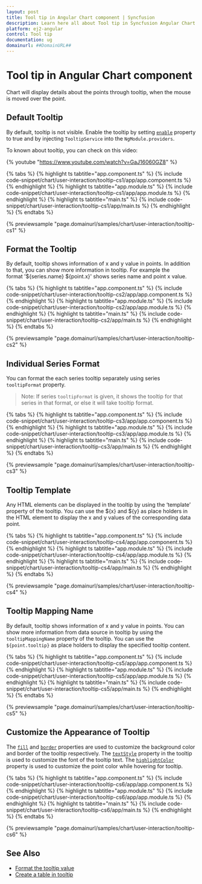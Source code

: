 ```yaml
---
layout: post
title: Tool tip in Angular Chart component | Syncfusion
description: Learn here all about Tool tip in Syncfusion Angular Chart component of Syncfusion Essential JS 2 and more.
platform: ej2-angular
control: Tool tip 
documentation: ug
domainurl: ##DomainURL##
---
```


# Tool tip in Angular Chart component

<!-- markdownlint-disable MD036 -->

Chart will display details about the points through tooltip, when the mouse is moved over the point.

## Default Tooltip

By default, tooltip is not visible. Enable the tooltip by setting [`enable`](https://ej2.syncfusion.com/angular/documentation/api/chart/tooltipSettingsModel/#enable) property to true and by injecting `TooltipService` into the `NgModule.providers`.

To known about tooltip, you can check on this video:

{% youtube "https://www.youtube.com/watch?v=GaJ16060GZ8" %}

{% tabs %}
{% highlight ts tabtitle="app.component.ts" %}
{% include code-snippet/chart/user-interaction/tooltip-cs1/app/app.component.ts %}
{% endhighlight %}
{% highlight ts tabtitle="app.module.ts" %}
{% include code-snippet/chart/user-interaction/tooltip-cs1/app/app.module.ts %}
{% endhighlight %}
{% highlight ts tabtitle="main.ts" %}
{% include code-snippet/chart/user-interaction/tooltip-cs1/app/main.ts %}
{% endhighlight %}
{% endtabs %}
  
{% previewsample "page.domainurl/samples/chart/user-interaction/tooltip-cs1" %}

<!-- markdownlint-disable MD013 -->

## Format the Tooltip

<!-- markdownlint-disable MD013 -->

By default, tooltip shows information of x and y value in points. In addition to that, you can show more information in tooltip. For example the format '${series.name} ${point.x}' shows series name and point x value.

{% tabs %}
{% highlight ts tabtitle="app.component.ts" %}
{% include code-snippet/chart/user-interaction/tooltip-cs2/app/app.component.ts %}
{% endhighlight %}
{% highlight ts tabtitle="app.module.ts" %}
{% include code-snippet/chart/user-interaction/tooltip-cs2/app/app.module.ts %}
{% endhighlight %}
{% highlight ts tabtitle="main.ts" %}
{% include code-snippet/chart/user-interaction/tooltip-cs2/app/main.ts %}
{% endhighlight %}
{% endtabs %}
  
{% previewsample "page.domainurl/samples/chart/user-interaction/tooltip-cs2" %}

<!-- markdownlint-disable MD013 -->

## Individual Series Format

<!-- markdownlint-disable MD013 -->

 You can format the each series tooltip separately using series `tooltipFormat` property.

 >Note: If series `tooltipFormat` is given, it shows the tooltip for that series in that format, or else it will take tooltip format.

{% tabs %}
{% highlight ts tabtitle="app.component.ts" %}
{% include code-snippet/chart/user-interaction/tooltip-cs3/app/app.component.ts %}
{% endhighlight %}
{% highlight ts tabtitle="app.module.ts" %}
{% include code-snippet/chart/user-interaction/tooltip-cs3/app/app.module.ts %}
{% endhighlight %}
{% highlight ts tabtitle="main.ts" %}
{% include code-snippet/chart/user-interaction/tooltip-cs3/app/main.ts %}
{% endhighlight %}
{% endtabs %}
  
{% previewsample "page.domainurl/samples/chart/user-interaction/tooltip-cs3" %}

<!-- markdownlint-disable MD013 -->

## Tooltip Template

Any HTML elements can be displayed in the tooltip by using the ‘template’ property of the tooltip. You can use the ${x} and ${y} as place holders in the HTML element to display the x and y values of the corresponding data point.

{% tabs %}
{% highlight ts tabtitle="app.component.ts" %}
{% include code-snippet/chart/user-interaction/tooltip-cs4/app/app.component.ts %}
{% endhighlight %}
{% highlight ts tabtitle="app.module.ts" %}
{% include code-snippet/chart/user-interaction/tooltip-cs4/app/app.module.ts %}
{% endhighlight %}
{% highlight ts tabtitle="main.ts" %}
{% include code-snippet/chart/user-interaction/tooltip-cs4/app/main.ts %}
{% endhighlight %}
{% endtabs %}
  
{% previewsample "page.domainurl/samples/chart/user-interaction/tooltip-cs4" %}

## Tooltip Mapping Name

By default, tooltip shows information of x and y value in points. You can show more information from data source in tooltip by using the `tooltipMappingName` property of the tooltip. You can use the `${point.tooltip}` as place holders to display the specified tooltip content.

{% tabs %}
{% highlight ts tabtitle="app.component.ts" %}
{% include code-snippet/chart/user-interaction/tooltip-cs5/app/app.component.ts %}
{% endhighlight %}
{% highlight ts tabtitle="app.module.ts" %}
{% include code-snippet/chart/user-interaction/tooltip-cs5/app/app.module.ts %}
{% endhighlight %}
{% highlight ts tabtitle="main.ts" %}
{% include code-snippet/chart/user-interaction/tooltip-cs5/app/main.ts %}
{% endhighlight %}
{% endtabs %}
  
{% previewsample "page.domainurl/samples/chart/user-interaction/tooltip-cs5" %}

## Customize the Appearance of Tooltip

The [`fill`](https://ej2.syncfusion.com/angular/documentation/api/chart/tooltipSettingsModel/#fill) and [`border`](https://ej2.syncfusion.com/angular/documentation/api/chart/tooltipSettingsModel/#border) properties are used to customize the background color and border of the tooltip respectively. The [`textStyle`](https://ej2.syncfusion.com/angular/documentation/api/chart/tooltipSettingsModel/#textstyle) property in the tooltip is used to customize the font of the tooltip text. The [`highlightColor`](https://ej2.syncfusion.com/angular/documentation/api/chart/chartModel/#highlightcolor) property is used to customize the point color while hovering for tooltip.

{% tabs %}
{% highlight ts tabtitle="app.component.ts" %}
{% include code-snippet/chart/user-interaction/tooltip-cs6/app/app.component.ts %}
{% endhighlight %}
{% highlight ts tabtitle="app.module.ts" %}
{% include code-snippet/chart/user-interaction/tooltip-cs6/app/app.module.ts %}
{% endhighlight %}
{% highlight ts tabtitle="main.ts" %}
{% include code-snippet/chart/user-interaction/tooltip-cs6/app/main.ts %}
{% endhighlight %}
{% endtabs %}
  
{% previewsample "page.domainurl/samples/chart/user-interaction/tooltip-cs6" %}

## See Also

* [Format the tooltip value](./how-to/tool-tip-format/#format-the-tooltip-value)
* [Create a table in tooltip](./how-to/tool-tip-table/#create-a-table-in-tooltip)